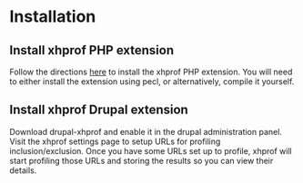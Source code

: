 
# Installation

## Install xhprof PHP extension
Follow the directions [here](http://mirror.facebook.net/facebook/xhprof/doc.html#installation "xhprof PHP extension") to install the xhprof PHP extension.  You will need to either install the extension using pecl, or alternatively, compile it yourself.

## Install xhprof Drupal extension
Download drupal-xhprof and enable it in the drupal administration panel.  Visit the xhprof settings page to setup URLs for profiling inclusion/exclusion.  Once you have some URLs set up to profile, xhprof will start profiling those URLs and storing the results so you can view their details.


